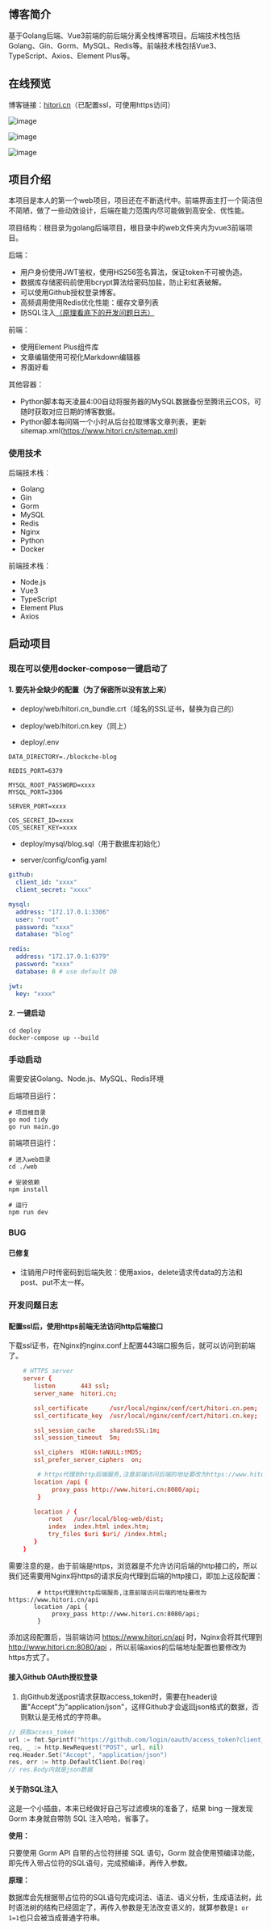 ## 博客简介

基于Golang后端、Vue3前端的前后端分离全栈博客项目。后端技术栈包括Golang、Gin、Gorm、MySQL、Redis等。前端技术栈包括Vue3、TypeScript、Axios、Element Plus等。

## 在线预览

博客链接：[hitori.cn](https://www.hitori.cn)（已配置ssl，可使用https访问）

![image](https://github.com/blockcheDev/blog-web/assets/89156012/afb8b63b-88c9-423a-abfd-27b5a590a7b1)

![image](https://github.com/blockcheDev/blog-web/assets/89156012/2961969d-f0a8-412b-b177-12b3659126ea)

![image](https://github.com/blockcheDev/blog-web/assets/89156012/c607b701-79ff-40ea-9e2d-ad60252c8124)

## 项目介绍

本项目是本人的第一个web项目，项目还在不断迭代中。前端界面主打一个简洁但不简陋，做了一些动效设计，后端在能力范围内尽可能做到高安全、优性能。

项目结构：根目录为golang后端项目，根目录中的web文件夹内为vue3前端项目。

后端：

- 用户身份使用JWT鉴权，使用HS256签名算法，保证token不可被伪造。
- 数据库存储密码前使用bcrypt算法给密码加盐，防止彩虹表破解。
- 可以使用Github授权登录博客。
- 高频调用使用Redis优化性能：缓存文章列表
- 防SQL注入[（原理看底下的开发问题日志）](#SQL)

前端：

- 使用Element Plus组件库
- 文章编辑使用可视化Markdown编辑器
- 界面好看

其他容器：

- Python脚本每天凌晨4:00自动将服务器的MySQL数据备份至腾讯云COS，可随时获取对应日期的博客数据。
- Python脚本每间隔一个小时从后台拉取博客文章列表，更新sitemap.xml(https://www.hitori.cn/sitemap.xml)

### 使用技术

后端技术栈：

- Golang
- Gin
- Gorm
- MySQL
- Redis
- Nginx
- Python
- Docker

前端技术栈：

- Node.js
- Vue3
- TypeScript
- Element Plus
- Axios

## 启动项目

### 现在可以使用docker-compose一键启动了

#### 1. 要先补全缺少的配置（为了保密所以没有放上来）

- deploy/web/hitori.cn_bundle.crt（域名的SSL证书，替换为自己的）
- deploy/web/hitori.cn.key（同上）

- deploy/.env
```
DATA_DIRECTORY=./blockche-blog

REDIS_PORT=6379

MYSQL_ROOT_PASSWORD=xxxx
MYSQL_PORT=3306

SERVER_PORT=xxxx

COS_SECRET_ID=xxxx
COS_SECRET_KEY=xxxx
```

- deploy/mysql/blog.sql（用于数据库初始化）

- server/config/config.yaml
```yaml
github:
  client_id: "xxxx"
  client_secret: "xxxx"

mysql:
  address: "172.17.0.1:3306"
  user: "root"
  password: "xxxx"
  database: "blog"

redis:
  address: "172.17.0.1:6379"
  password: "xxxx"
  database: 0 # use default DB

jwt:
  key: "xxxx"
```

#### 2. 一键启动

```shell
cd deploy
docker-compose up --build
```


### 手动启动

需要安装Golang、Node.js、MySQL、Redis环境

后端项目运行：

```shell
# 项目根目录
go mod tidy
go run main.go
```

前端项目运行：

```shell
# 进入web目录
cd ./web

# 安装依赖
npm install

# 运行
npm run dev
```

### BUG

#### 已修复

- 注销用户时传密码到后端失败：使用axios，delete请求传data的方法和post、put不太一样。



### 开发问题日志

#### 配置ssl后，使用https前端无法访问http后端接口

下载ssl证书，在Nginx的nginx.conf上配置443端口服务后，就可以访问到前端了。

```conf
    # HTTPS server
    server {
       listen       443 ssl;
       server_name  hitori.cn;

       ssl_certificate      /usr/local/nginx/conf/cert/hitori.cn.pem;
       ssl_certificate_key  /usr/local/nginx/conf/cert/hitori.cn.key;

       ssl_session_cache    shared:SSL:1m;
       ssl_session_timeout  5m;

       ssl_ciphers  HIGH:!aNULL:!MD5;
       ssl_prefer_server_ciphers  on;

        # https代理到http后端服务,注意前端访问后端的地址要改为https://www.hitori.cn/api
       location /api {
            proxy_pass http://www.hitori.cn:8080/api;
        }

       location / {
           root   /usr/local/blog-web/dist;
           index  index.html index.htm;
           try_files $uri $uri/ /index.html;
       }
    }
```

需要注意的是，由于前端是https，浏览器是不允许访问后端的http接口的，所以我们还需要用Nginx将https的请求反向代理到后端的http接口，即加上这段配置：

```
        # https代理到http后端服务,注意前端访问后端的地址要改为https://www.hitori.cn/api
       location /api {
            proxy_pass http://www.hitori.cn:8080/api;
        }
```

添加这段配置后，当前端访问 https://www.hitori.cn/api 时，Nginx会将其代理到 http://www.hitori.cn:8080/api ，所以前端axios的后端地址配置也要修改为https方式了。



#### 接入Github OAuth授权登录

1. 向Github发送post请求获取access_token时，需要在header设置"Accept"为"application/json"，这样Github才会返回json格式的数据，否则默认是无格式的字符串。

```go
// 获取access_token
url := fmt.Sprintf("https://github.com/login/oauth/access_token?client_id=%s&client_secret=%s&code=%s", client_id, client_secret, code)
req, _ := http.NewRequest("POST", url, nil)
req.Header.Set("Accept", "application/json")
res, err := http.DefaultClient.Do(req)
// res.Body内就是json数据
```



#### 关于防SQL注入<a id="SQL"></a>

这是一个小插曲，本来已经做好自己写过滤模块的准备了，结果 bing 一搜发现 Gorm 本身就自带防 SQL 注入哈哈，省事了。

**使用：**

只要使用 Gorm API 自带的占位符拼接 SQL 语句，Gorm 就会使用预编译功能，即先传入带占位符的SQL语句，完成预编译，再传入参数。

**原理：**

数据库会先根据带占位符的SQL语句完成词法、语法、语义分析，生成语法树，此时语法树的结构已经固定了，再传入参数是无法改变语义的，就算参数是`1 or 1=1`也只会被当成普通字符串。
